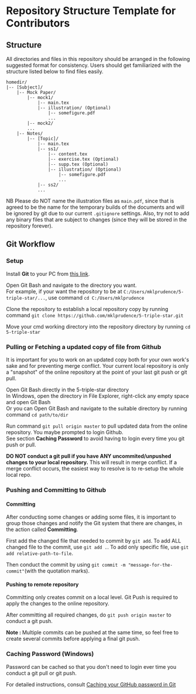 # Repository Structure Template for Contributors

## Structure

<p>All directories and files in this repository should be arranged in the following suggested format for consistency. Users should get familiarized with the structure listed below to find files easily. </p>

    homedir/
    |-- [Subject]/
        |-- Mock Paper/
            |-- mock1/
                |-- main.tex
                |-- illustration/ (Optional)
                    |-- somefigure.pdf
                    ...
            |-- mock2/
            ...
        |-- Notes/
            |-- [Topic]/
                |-- main.tex
                |-- ss1/
                    |-- content.tex
                    |-- exercise.tex (Optional)
                    |-- supp.tex (Optional)
                    |-- illustration/ (Optional)
                        |-- somefigure.pdf
                        ...
                |-- ss2/
                ...

<p>NB Please do NOT name the illustration files as <code>main.pdf</code>, since that is agreed to be the name for the temporary builds of the documents and will be ignored by git due to our current <code>.gitignore</code> settings. Also, try not to add any binary files that are subject to changes (since they will be stored in the repository forever).</p>

## Git Workflow

### Setup

<p>Install <strong>Git</strong> to your PC from <a href="https://git-scm.com/downloads">this link</a>.</p>

<p>Open Git Bash and navigate to the directory you want.<br>For example, if your want the repository to be at <code>C:/Users/mklprudence/5-triple-star/...</code>, use command <code>cd C:/Users/mklprudence</code></p>

<p>Clone the repository to establish a local repository copy by running command <code>git clone https://github.com/mklprudence/5-triple-star.git</code></p>

<p>Move your cmd working directory into the repository directory by running <code>cd 5-triple-star</code></p>

### Pulling or Fetching a updated copy of file from Github

<p>It is important for you to work on an updated copy both for your own work's sake and for preventing merge conflict. Your current local repository is only a "snapshot" of the online repository at the point of your last git push or git pull. </p>

<p>Open Git Bash directly in the 5-triple-star directory<br>In Windows, open the directory in File Explorer, right-click any empty space and open Git Bash<br>Or you can Open Git Bash and navigate to the suitable directory by running command <code>cd path/to/dir</code></p>

<p>Run command <code>git pull origin master</code> to pull updated data from the online repository. You maybe prompted to login Github. <br>See section <strong>Caching Password</strong> to avoid having to login every time you git push or pull. </p>

<p><strong>DO NOT conduct a git pull if you have ANY uncommited/unpushed changes to your local repository.</strong> This will result in merge conflict. If a merge conflict occurs, the easiest way to resolve is to re-setup the whole local repo. </p>

### Pushing and Committing to Github

#### Committing

<p>After conducting some changes or adding some files, it is important to group those changes and notify the Git system that there are changes, in the action called <strong>Committing</strong>. </p>

<p>First add the changed file that needed to commit by <code>git add</code>. To add ALL changed file to the commit, use <code>git add .</code>. To add only specific file, use <code>git add relative-path-to-file</code>. </p>

<p>Then conduct the commit by using <code>git commit -m "message-for-the-commit"</code>(with the quotation marks). 

#### Pushing to remote repository

<p>Committing only creates commit on a local level. Git Push is required to apply the changes to the online repository.</p>

<p>After committing all required changes, do <code>git push origin master</code> to conduct a git push. </p>

<p><strong>Note : </strong>Multiple commits can be pushed at the same time, so feel free to create several commits before applying a final git push. </p>

### Caching Password (Windows)

<p>Password can be cached so that you don't need to login ever time you conduct a git pull or git push. </p>

<p>For detailed instructions, consult <a href="https://help.github.com/en/articles/caching-your-github-password-in-git">Caching your GitHub password in Git</a></p>